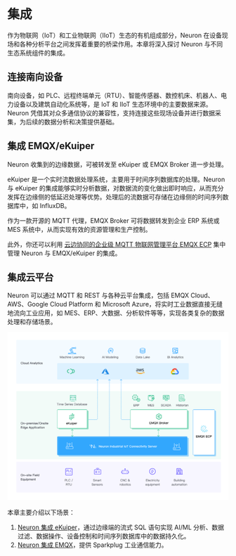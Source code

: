 # 集成

作为物联网（IoT）和工业物联网（IIoT）生态的有机组成部分，Neuron 在设备现场和各种分析平台之间发挥着重要的桥梁作用。本章将深入探讨 Neuron 与不同生态系统组件的集成。

## 连接南向设备

南向设备，如 PLC、远程终端单元（RTU）、智能传感器、数控机床、机器人、电力设备以及建筑自动化系统等，是 IoT 和 IIoT 生态环境中的主要数据来源。Neuron 凭借其对众多通信协议的兼容性，支持连接这些现场设备并进行数据采集，为后续的数据分析和决策提供基础。

## 集成 EMQX/eKuiper

Neuron 收集到的边缘数据，可被转发至 eKuiper 或 EMQX Broker 进一步处理。

eKuiper 是一个实时流数据处理系统，主要用于时间序列数据库的处理。Neuron 与 eKuiper 的集成能够实时分析数据，对数据流的变化做出即时响应，从而充分发挥在边缘侧的低延迟处理等优势。处理后的流数据可存储在边缘侧的时间序列数据库中，如 InfluxDB。

作为一款开源的 MQTT 代理，EMQX Broker 可将数据转发到企业 ERP 系统或 MES 系统中，从而实现有效的资源管理和生产控制。

此外，你还可以利用 [云边协同的企业级 MQTT 物联网管理平台 EMQX ECP](https://www.emqx.com/zh/products/emqx-ecp) 集中管理 Neuron 与 EMQX/eKuiper 的集成。

## 集成云平台

Neuron 可以通过 MQTT 和 REST 与各种云平台集成，包括 EMQX Cloud、AWS、Google Cloud Platform 和 Microsoft Azure，将实时工业数据直接无缝地流向工业应用，如 MES、ERP、大数据、分析软件等等，实现各类复杂的数据处理和存储场景。

![integrations](./assets/integration.png)

本章主要介绍以下场景：

1. [Neuron 集成 eKuiper](./ekuiper/ekuiper.md)，通过边缘端的流式 SQL 语句实现 AI/ML 分析、数据过滤、数据操作、设备控制和时间序列数据库中的数据持久化。
2. [Neuron 集成 EMQX](./sparkplug/sparkplug.md)，提供 Sparkplug 工业通信能力。

